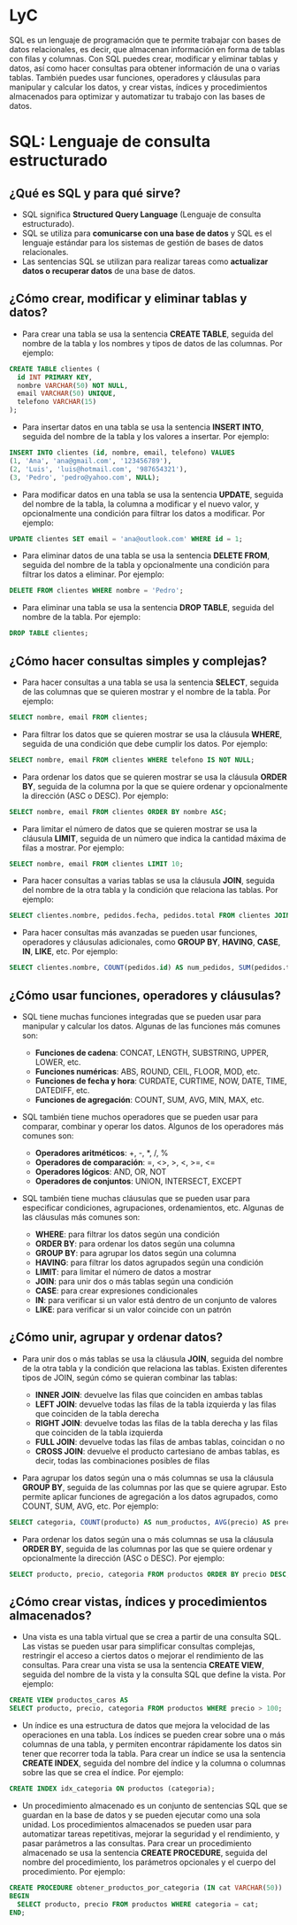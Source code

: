 # LyC

SQL es un lenguaje de programación que te permite trabajar con bases de datos relacionales, es decir, que almacenan información en forma de tablas con filas y columnas. Con SQL puedes crear, modificar y eliminar tablas y datos, así como hacer consultas para obtener información de una o varias tablas. También puedes usar funciones, operadores y cláusulas para manipular y calcular los datos, y crear vistas, índices y procedimientos almacenados para optimizar y automatizar tu trabajo con las bases de datos.

# SQL: Lenguaje de consulta estructurado

## ¿Qué es SQL y para qué sirve?

- SQL significa **Structured Query Language** (Lenguaje de consulta estructurado).
- SQL se utiliza para **comunicarse con una base de datos** y SQL es el lenguaje estándar para los sistemas de gestión de bases de datos relacionales.
- Las sentencias SQL se utilizan para realizar tareas como **actualizar datos o recuperar datos** de una base de datos.

## ¿Cómo crear, modificar y eliminar tablas y datos?

- Para crear una tabla se usa la sentencia **CREATE TABLE**, seguida del nombre de la tabla y los nombres y tipos de datos de las columnas. Por ejemplo:

```sql
CREATE TABLE clientes (
  id INT PRIMARY KEY,
  nombre VARCHAR(50) NOT NULL,
  email VARCHAR(50) UNIQUE,
  telefono VARCHAR(15)
);
```

- Para insertar datos en una tabla se usa la sentencia **INSERT INTO**, seguida del nombre de la tabla y los valores a insertar. Por ejemplo:

```sql
INSERT INTO clientes (id, nombre, email, telefono) VALUES
(1, 'Ana', 'ana@gmail.com', '123456789'),
(2, 'Luis', 'luis@hotmail.com', '987654321'),
(3, 'Pedro', 'pedro@yahoo.com', NULL);
```

- Para modificar datos en una tabla se usa la sentencia **UPDATE**, seguida del nombre de la tabla, la columna a modificar y el nuevo valor, y opcionalmente una condición para filtrar los datos a modificar. Por ejemplo:

```sql
UPDATE clientes SET email = 'ana@outlook.com' WHERE id = 1;
```

- Para eliminar datos de una tabla se usa la sentencia **DELETE FROM**, seguida del nombre de la tabla y opcionalmente una condición para filtrar los datos a eliminar. Por ejemplo:

```sql
DELETE FROM clientes WHERE nombre = 'Pedro';
```

- Para eliminar una tabla se usa la sentencia **DROP TABLE**, seguida del nombre de la tabla. Por ejemplo:

```sql
DROP TABLE clientes;
```

## ¿Cómo hacer consultas simples y complejas?

- Para hacer consultas a una tabla se usa la sentencia **SELECT**, seguida de las columnas que se quieren mostrar y el nombre de la tabla. Por ejemplo:

```sql
SELECT nombre, email FROM clientes;
```

- Para filtrar los datos que se quieren mostrar se usa la cláusula **WHERE**, seguida de una condición que debe cumplir los datos. Por ejemplo:

```sql
SELECT nombre, email FROM clientes WHERE telefono IS NOT NULL;
```

- Para ordenar los datos que se quieren mostrar se usa la cláusula **ORDER BY**, seguida de la columna por la que se quiere ordenar y opcionalmente la dirección (ASC o DESC). Por ejemplo:

```sql
SELECT nombre, email FROM clientes ORDER BY nombre ASC;
```

- Para limitar el número de datos que se quieren mostrar se usa la cláusula **LIMIT**, seguida de un número que indica la cantidad máxima de filas a mostrar. Por ejemplo:

```sql
SELECT nombre, email FROM clientes LIMIT 10;
```

- Para hacer consultas a varias tablas se usa la cláusula **JOIN**, seguida del nombre de la otra tabla y la condición que relaciona las tablas. Por ejemplo:

```sql
SELECT clientes.nombre, pedidos.fecha, pedidos.total FROM clientes JOIN pedidos ON clientes.id = pedidos.cliente_id;
```

- Para hacer consultas más avanzadas se pueden usar funciones, operadores y cláusulas adicionales, como **GROUP BY**, **HAVING**, **CASE**, **IN**, **LIKE**, etc. Por ejemplo:

```sql
SELECT clientes.nombre, COUNT(pedidos.id) AS num_pedidos, SUM(pedidos.total) AS total_pedidos FROM clientes JOIN pedidos ON clientes.id = pedidos.cliente_id GROUP BY clientes.id HAVING total_pedidos > 1000;
```

## ¿Cómo usar funciones, operadores y cláusulas?

- SQL tiene muchas funciones integradas que se pueden usar para manipular y calcular los datos. Algunas de las funciones más comunes son:

  - **Funciones de cadena**: CONCAT, LENGTH, SUBSTRING, UPPER, LOWER, etc.
  - **Funciones numéricas**: ABS, ROUND, CEIL, FLOOR, MOD, etc.
  - **Funciones de fecha y hora**: CURDATE, CURTIME, NOW, DATE, TIME, DATEDIFF, etc.
  - **Funciones de agregación**: COUNT, SUM, AVG, MIN, MAX, etc.

- SQL también tiene muchos operadores que se pueden usar para comparar, combinar y operar los datos. Algunos de los operadores más comunes son:

  - **Operadores aritméticos**: +, -, *, /, %
  - **Operadores de comparación**: =, <>, >, <, >=, <=
  - **Operadores lógicos**: AND, OR, NOT
  - **Operadores de conjuntos**: UNION, INTERSECT, EXCEPT

- SQL también tiene muchas cláusulas que se pueden usar para especificar condiciones, agrupaciones, ordenamientos, etc. Algunas de las cláusulas más comunes son:

  - **WHERE**: para filtrar los datos según una condición
  - **ORDER BY**: para ordenar los datos según una columna
  - **GROUP BY**: para agrupar los datos según una columna
  - **HAVING**: para filtrar los datos agrupados según una condición
  - **LIMIT**: para limitar el número de datos a mostrar
  - **JOIN**: para unir dos o más tablas según una condición
  - **CASE**: para crear expresiones condicionales
  - **IN**: para verificar si un valor está dentro de un conjunto de valores
  - **LIKE**: para verificar si un valor coincide con un patrón

## ¿Cómo unir, agrupar y ordenar datos?

- Para unir dos o más tablas se usa la cláusula **JOIN**, seguida del nombre de la otra tabla y la condición que relaciona las tablas. Existen diferentes tipos de JOIN, según cómo se quieran combinar las tablas:

  - **INNER JOIN**: devuelve las filas que coinciden en ambas tablas
  - **LEFT JOIN**: devuelve todas las filas de la tabla izquierda y las filas que coinciden de la tabla derecha
  - **RIGHT JOIN**: devuelve todas las filas de la tabla derecha y las filas que coinciden de la tabla izquierda
  - **FULL JOIN**: devuelve todas las filas de ambas tablas, coincidan o no
  - **CROSS JOIN**: devuelve el producto cartesiano de ambas tablas, es decir, todas las combinaciones posibles de filas

- Para agrupar los datos según una o más columnas se usa la cláusula **GROUP BY**, seguida de las columnas por las que se quiere agrupar. Esto permite aplicar funciones de agregación a los datos agrupados, como COUNT, SUM, AVG, etc. Por ejemplo:

```sql
SELECT categoria, COUNT(producto) AS num_productos, AVG(precio) AS precio_promedio FROM productos GROUP BY categoria;
```

- Para ordenar los datos según una o más columnas se usa la cláusula **ORDER BY**, seguida de las columnas por las que se quiere ordenar y opcionalmente la dirección (ASC o DESC). Por ejemplo:

```sql
SELECT producto, precio, categoria FROM productos ORDER BY precio DESC, categoria ASC;
```

## ¿Cómo crear vistas, índices y procedimientos almacenados?

- Una vista es una tabla virtual que se crea a partir de una consulta SQL. Las vistas se pueden usar para simplificar consultas complejas, restringir el acceso a ciertos datos o mejorar el rendimiento de las consultas. Para crear una vista se usa la sentencia **CREATE VIEW**, seguida del nombre de la vista y la consulta SQL que define la vista. Por ejemplo:

```sql
CREATE VIEW productos_caros AS
SELECT producto, precio, categoria FROM productos WHERE precio > 100;
```

- Un índice es una estructura de datos que mejora la velocidad de las operaciones en una tabla. Los índices se pueden crear sobre una o más columnas de una tabla, y permiten encontrar rápidamente los datos sin tener que recorrer toda la tabla. Para crear un índice se usa la sentencia **CREATE INDEX**, seguida del nombre del índice y la columna o columnas sobre las que se crea el índice. Por ejemplo:

```sql
CREATE INDEX idx_categoria ON productos (categoria);
```

- Un procedimiento almacenado es un conjunto de sentencias SQL que se guardan en la base de datos y se pueden ejecutar como una sola unidad. Los procedimientos almacenados se pueden usar para automatizar tareas repetitivas, mejorar la seguridad y el rendimiento, y pasar parámetros a las consultas. Para crear un procedimiento almacenado se usa la sentencia **CREATE PROCEDURE**, seguida del nombre del procedimiento, los parámetros opcionales y el cuerpo del procedimiento. Por ejemplo:

```sql
CREATE PROCEDURE obtener_productos_por_categoria (IN cat VARCHAR(50))
BEGIN
  SELECT producto, precio FROM productos WHERE categoria = cat;
END;
```